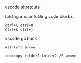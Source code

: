 vscode shortcuts:

folding and unfolding code blocks:

```
ctrl+K ctrl+0
ctrl+k ctrl+j
```

vscode go back

```
alt+left arrow
```

```
robocopy folder1 folder2 /S /move
```

